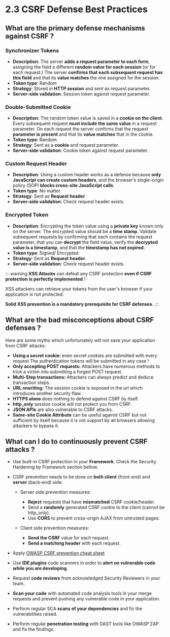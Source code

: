 # 2.3 CSRF Defense Best Practices

## What are the primary defense mechanisms against CSRF ?

### Synchronizer Tokens

- **Description**: The server **adds a request parameter to each form**, assigning the field a different **random value for each session** (or for each request.) The server **confirms that each subsequent request has this field** and that its **value matches** the one assigned for the session.
- **Token type**: Random
- **Strategy**: Stored in **HTTP session** and sent as request parameter.
- **Server-side validation**: Session token against request parameter.

### Double-Submitted Cookie

- **Description**: The random token value is saved in a **cookie on the client**. Every subsequent request **must include the same value** in a request parameter. On each request the server confirms that the request **parameter is present** and that its **value matches** that in the cookie.
- **Token type**: Random
- **Strategy**: Sent as a **cookie** and request parameter.
- **Server-side validation**: Cookie token against request parameter.

### Custom Request Header

- **Description**: Using a custom header works as a defense because **only JavaScript can create custom headers**, and the browser’s single-origin policy (SOP) **blocks cross-site JavaScript calls**.
- **Token type**: No matter.
- **Strategy**: Sent as **Request header**.
- **Server-side validation**: Check request header exists.

### Encrypted Token

- **Description**: Encrypting the token value using a **private key** known only on the server. The encrypted value should be a **time stamp**. Validate subsequent requests by confirming that each contains the request parameter, that you can **decrypt** the field value, verify the **decrypted value is a timestamp**, and that the **timestamp has not expired**.
- **Token type**: Signed/ Encrypted
- **Strategy**: Sent as **Request header**.
- **Server-side validation**: Check request header exists.

::: warning
**XSS Attacks** can defeat any CSRF protection **even if CSRF protection is perfectly implemented** !

XSS attackers can retrieve your tokens from the user's browser if your application is not protected.

**Solid XSS prevention is a mandatory prerequisite for CSRF defenses.**
:::

## What are the bad misconceptions about CSRF defenses ?

Here are some myths which unfortunately will not save your application from CSRF attacks:

- **Using a secret cookie:** even secret cookies are submitted with every request The authentication tokens will be submitted in any case !
- **Only accepting POST requests:** Attackers have numerous methods to trick a victim into submitting a forged POST request.
- **Multi-Step transactions:** Attackers can always predict and deduce transaction steps.
- **URL rewriting:** The session cookie is exposed in the url which introduces another security flaw.
- **HTTPS alone** does nothing to defend against CSRF by itself.
- **http_only** session cookie will not protect you from CSRF.
- **JSON APIs** are also vulnerable to CSRF attacks.
- **Same-site Cookie Attribute** can be useful against CSRF but not sufficient by itself because it is not support by all browsers allowing attackers to bypass it.

## What can I do to continuously prevent CSRF attacks ?

- Use built-in CSRF protection in your **Framework**. Check the Security Hardening by Framework section bellow.
- CSRF prevention needs to be done on **both client** (front-end) and **server** (back-end) side:
  
  - Server side prevention measures:
    
    - **Reject** requests that have **mismatched** CSRF cookie/header.
    - Send a **randomly** generated CSRF cookie to the client (cannot be http_only).
    - Use **CORS** to prevent cross-origin AJAX from untrusted pages.
   
  - Client side prevention measures: 
 
    - **Send the CSRF** value for each request.
    - **Send a matching header** with each request.
  
- Apply [OWASP CSRF prevention cheat sheet](https://cheatsheetseries.owasp.org/cheatsheets/Cross-Site_Request_Forgery_Prevention_Cheat_Sheet.html)
  
- Use **IDE plugins** code scanners in order to **alert on vulnerable code while you are developing**. 
  
- Request **code reviews** from acknowledged Security Reviewers in your team.
  
- **Scan your code** with automated code analysis tools in your merge requests and prevent pushing any vulnerable code in your application.

- Perform regular SCA **scans of your dependencies** and fix the vulnerabilities raised.
  
- Perform regular **penetration testing** with DAST tools like OWASP ZAP and fix the findings.
